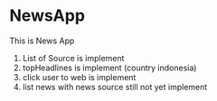 # NewsApp
This is News App 
1. List of Source is implement
2. topHeadlines is implement (country indonesia)
3. click user to web is implement
4. list news with news source still not yet implement
